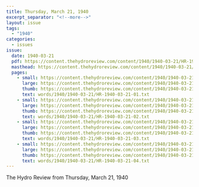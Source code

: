 ```yaml
---
title: Thursday, March 21, 1940
excerpt_separator: "<!--more-->"
layout: issue
tags:
  - "1940"
categories:
  - issues
issue:
  date: 1940-03-21
  pdf: https://content.thehydroreview.com/content/1940/1940-03-21/HR-1940-03-21.pdf
  masthead: https://content.thehydroreview.com/content/1940/1940-03-21/masthead/HR-1940-03-21.jpg
  pages:
    - small: https://content.thehydroreview.com/content/1940/1940-03-21/small/HR-1940-03-21-01.jpg
      large: https://content.thehydroreview.com/content/1940/1940-03-21/large/HR-1940-03-21-01.jpg
      thumb: https://content.thehydroreview.com/content/1940/1940-03-21/thumbnails/HR-1940-03-21-01.jpg
      text: words/1940/1940-03-21/HR-1940-03-21-01.txt
    - small: https://content.thehydroreview.com/content/1940/1940-03-21/small/HR-1940-03-21-02.jpg
      large: https://content.thehydroreview.com/content/1940/1940-03-21/large/HR-1940-03-21-02.jpg
      thumb: https://content.thehydroreview.com/content/1940/1940-03-21/thumbnails/HR-1940-03-21-02.jpg
      text: words/1940/1940-03-21/HR-1940-03-21-02.txt
    - small: https://content.thehydroreview.com/content/1940/1940-03-21/small/HR-1940-03-21-03.jpg
      large: https://content.thehydroreview.com/content/1940/1940-03-21/large/HR-1940-03-21-03.jpg
      thumb: https://content.thehydroreview.com/content/1940/1940-03-21/thumbnails/HR-1940-03-21-03.jpg
      text: words/1940/1940-03-21/HR-1940-03-21-03.txt
    - small: https://content.thehydroreview.com/content/1940/1940-03-21/small/HR-1940-03-21-04.jpg
      large: https://content.thehydroreview.com/content/1940/1940-03-21/large/HR-1940-03-21-04.jpg
      thumb: https://content.thehydroreview.com/content/1940/1940-03-21/thumbnails/HR-1940-03-21-04.jpg
      text: words/1940/1940-03-21/HR-1940-03-21-04.txt
---
```


The Hydro Review from Thursday, March 21, 1940

<!--more-->

